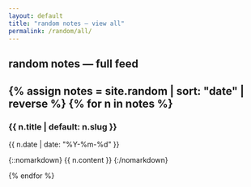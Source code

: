 ```yaml
---
layout: default
title: "random notes – view all"
permalink: /random/all/
---
```


## random notes — full feed  

{% assign notes = site.random | sort: "date" | reverse %}
{% for n in notes %}
---

### {{ n.title | default: n.slug }}  
<time datetime="{{ n.date }}">{{ n.date | date: "%Y-%m-%d" }}</time>

{::nomarkdown}
{{ n.content }}
{:/nomarkdown}


{% endfor %}